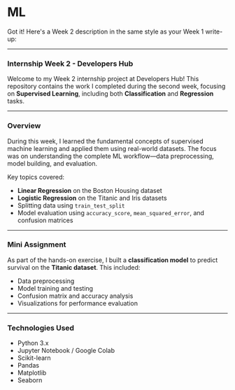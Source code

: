 # ML
Got it! Here's a Week 2 description in the same style as your Week 1 write-up:

---

### **Internship Week 2 - Developers Hub**

Welcome to my Week 2 internship project at Developers Hub! This repository contains the work I completed during the second week, focusing on **Supervised Learning**, including both **Classification** and **Regression** tasks.

---

### **Overview**

During this week, I learned the fundamental concepts of supervised machine learning and applied them using real-world datasets. The focus was on understanding the complete ML workflow—data preprocessing, model building, and evaluation.

Key topics covered:

* **Linear Regression** on the Boston Housing dataset
* **Logistic Regression** on the Titanic and Iris datasets
* Splitting data using `train_test_split`
* Model evaluation using `accuracy_score`, `mean_squared_error`, and confusion matrices

---

### **Mini Assignment**

As part of the hands-on exercise, I built a **classification model** to predict survival on the **Titanic dataset**. This included:

* Data preprocessing
* Model training and testing
* Confusion matrix and accuracy analysis
* Visualizations for performance evaluation

---

### **Technologies Used**

* Python 3.x
* Jupyter Notebook / Google Colab
* Scikit-learn
* Pandas
* Matplotlib
* Seaborn

